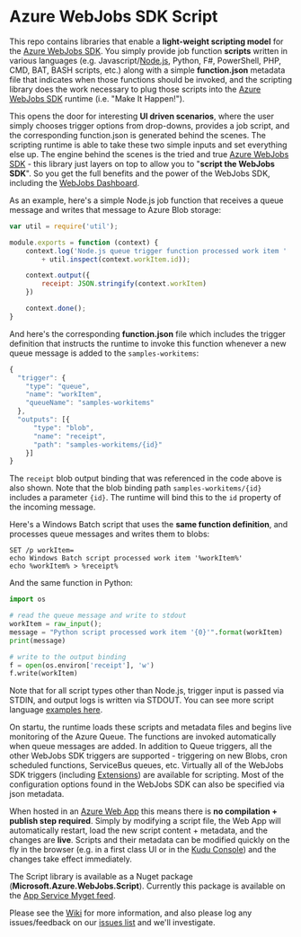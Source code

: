 ﻿Azure WebJobs SDK Script
===
This repo contains libraries that enable a **light-weight scripting model** for the [Azure WebJobs SDK](http://github.com/Azure/azure-webjobs-sdk). You simply provide job function **scripts** written in various languages (e.g. Javascript/[Node.js](http://nodejs.org), Python, F#, PowerShell, PHP, CMD, BAT, BASH scripts, etc.) along with a simple **function.json** metadata file that indicates when those functions should be invoked, and the scripting library does the work necessary to plug those scripts into the [Azure WebJobs SDK](https://github.com/Azure/azure-webjobs-sdk) runtime (i.e. "Make It Happen!").

This opens the door for interesting **UI driven scenarios**, where the user simply chooses trigger options from drop-downs, provides a job script, and the corresponding function.json is generated behind the scenes. The scripting runtime is able to take these two simple inputs and set everything else up. The engine behind the scenes is the tried and true [Azure WebJobs SDK](https://github.com/Azure/azure-webjobs-sdk) - this library just layers on top to allow you to "**script the WebJobs SDK**". So you get the full benefits and the power of the WebJobs SDK, including the [WebJobs Dashboard](http://azure.microsoft.com/en-us/documentation/videos/azure-webjobs-dashboard-site-extension/). 

As an example, here's a simple Node.js job function that receives a queue message and writes that message to Azure Blob storage:

```javascript
var util = require('util');

module.exports = function (context) {
    context.log('Node.js queue trigger function processed work item ' 
        + util.inspect(context.workItem.id));

    context.output({
        receipt: JSON.stringify(context.workItem)
    })

    context.done();
}
```

And here's the corresponding **function.json** file which includes the trigger definition that instructs the runtime to invoke this function whenever a new queue message is added to the `samples-workitems`:

```javascript
{
  "trigger": {
    "type": "queue",
    "name": "workItem",
    "queueName": "samples-workitems"
  },
  "outputs": [{
      "type": "blob",
      "name": "receipt",
      "path": "samples-workitems/{id}"
    }]
}
```
The `receipt` blob output binding that was referenced in the code above is also shown. Note that the blob binding path `samples-workitems/{id}` includes a parameter `{id}`. The runtime will bind this to the `id` property of the incoming message.

Here's a Windows Batch script that uses the **same function definition**, and processes queue messages and writes them to blobs:

```batch
SET /p workItem=
echo Windows Batch script processed work item '%workItem%'
echo %workItem% > %receipt%
```

And the same function in Python:

```python
import os

# read the queue message and write to stdout
workItem = raw_input();
message = "Python script processed work item '{0}'".format(workItem)
print(message)

# write to the output binding
f = open(os.environ['receipt'], 'w')
f.write(workItem)
```

Note that for all script types other than Node.js, trigger input is passed via STDIN, and output logs is written via STDOUT. You can see more script language [examples here](http://github.com/Azure/azure-webjobs-sdk-script/tree/master/sample).

On startu, the runtime loads these scripts and metadata files and begins live monitoring of the Azure Queue. The functions are invoked automatically when queue messages are added. In addition to Queue triggers, all the other WebJobs SDK triggers are supported - triggering on new Blobs, cron scheduled functions, ServiceBus queues, etc. Virtually all of the WebJobs SDK triggers (including [Extensions](http://github.com/Azure/azure-webjobs-sdk-extensions)) are available for scripting. Most of the configuration options found in the WebJobs SDK can also be specified via json metadata.

When hosted in an [Azure Web App](http://azure.microsoft.com/en-us/services/app-service/web/) this means there is **no compilation + publish step required**. Simply by modifying a script file, the Web App will automatically restart, load the new script content + metadata, and the changes are **live**. Scripts and their metadata can be modified quickly on the fly in the browser (e.g. in a first class UI or in the [Kudu Console](http://github.com/projectkudu/kudu/wiki/Kudu-console)) and the changes take effect immediately.

The Script library is available as a Nuget package (**Microsoft.Azure.WebJobs.Script**). Currently this package is available on the [App Service Myget feed](http://github.com/Azure/azure-webjobs-sdk/wiki/%22Nightly%22-Builds).

Please see the [Wiki](https://github.com/Azure/azure-webjobs-sdk-script/wiki) for more information, and also please log any issues/feedback on our [issues list](https://github.com/Azure/azure-webjobs-sdk-script/issues) and we'll investigate. 
